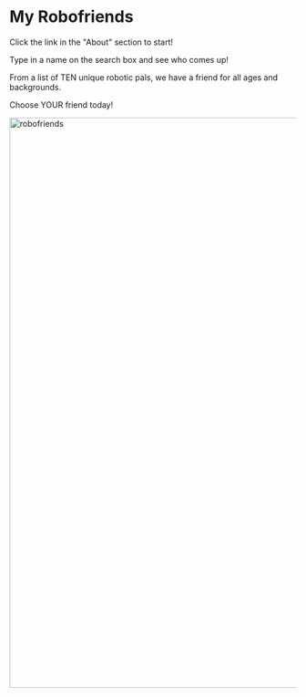 # My Robofriends

Click the link in the "About" section to start!

Type in a name on the search box and see who comes up!

From a list of TEN unique robotic pals, we have a friend for all ages and backgrounds.

Choose YOUR friend today!

<img width="1000" alt="robofriends" src="https://user-images.githubusercontent.com/43804428/109884814-72226d80-7c32-11eb-8c7a-e24e0d3299ae.png">
